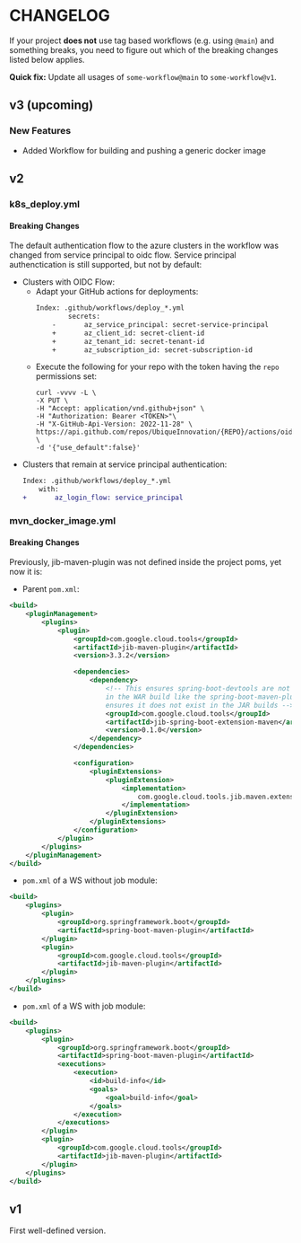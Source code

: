 # CHANGELOG

If your project **does not** use tag based workflows (e.g. using `@main`) and something breaks, you need to figure out which of the breaking changes listed below applies.

**Quick fix:** Update all usages of `some-workflow@main` to `some-workflow@v1`.

## v3 (upcoming)

### New Features

- Added Workflow for building and pushing a generic docker image

## v2

### k8s_deploy.yml

#### Breaking Changes

The default authentication flow to the azure clusters in the workflow was changed from service principal to oidc flow.
Service principal authenctication is still supported, but not by default:

- Clusters with OIDC Flow:
    - Adapt your GitHub actions for deployments:
        ```diff
        Index: .github/workflows/deploy_*.yml
                secrets:
            -       az_service_principal: secret-service-principal
            +       az_client_id: secret-client-id
            +       az_tenant_id: secret-tenant-id
            +       az_subscription_id: secret-subscription-id
        ```
    - Execute the following for your repo with the token having the `repo` permissions set:
        ```shell
        curl -vvvv -L \
        -X PUT \
        -H "Accept: application/vnd.github+json" \
        -H "Authorization: Bearer <TOKEN>"\
        -H "X-GitHub-Api-Version: 2022-11-28" \
        https://api.github.com/repos/UbiqueInnovation/{REPO}/actions/oidc/customization/sub \
        -d '{"use_default":false}'
        ```
- Clusters that remain at service principal authentication:
    ```diff
    Index: .github/workflows/deploy_*.yml
        with:
    +       az_login_flow: service_principal
    ```

### mvn_docker_image.yml

#### Breaking Changes

Previously, jib-maven-plugin was not defined inside the project poms, yet now it is:

- Parent `pom.xml`:
```xml
<build>
    <pluginManagement>
        <plugins>
            <plugin>
                <groupId>com.google.cloud.tools</groupId>
                <artifactId>jib-maven-plugin</artifactId>
                <version>3.3.2</version>

                <dependencies>
                    <dependency>
                        <!-- This ensures spring-boot-devtools are not included
                        in the WAR build like the spring-boot-maven-plugin also
                        ensures it does not exist in the JAR builds -->
                        <groupId>com.google.cloud.tools</groupId>
                        <artifactId>jib-spring-boot-extension-maven</artifactId>
                        <version>0.1.0</version>
                    </dependency>
                </dependencies>

                <configuration>
                    <pluginExtensions>
                        <pluginExtension>
                            <implementation>
                                com.google.cloud.tools.jib.maven.extension.springboot.JibSpringBootExtension
                            </implementation>
                        </pluginExtension>
                    </pluginExtensions>
                </configuration>
            </plugin>
        </plugins>
    </pluginManagement>
</build>
```

- `pom.xml` of a WS without job module:
```xml
<build>
    <plugins>
        <plugin>
            <groupId>org.springframework.boot</groupId>
            <artifactId>spring-boot-maven-plugin</artifactId>
        </plugin>
        <plugin>
            <groupId>com.google.cloud.tools</groupId>
            <artifactId>jib-maven-plugin</artifactId>
        </plugin>
    </plugins>
</build>
```

- `pom.xml` of a WS with job module:
```xml
<build>
    <plugins>
        <plugin>
            <groupId>org.springframework.boot</groupId>
            <artifactId>spring-boot-maven-plugin</artifactId>
            <executions>
                <execution>
                    <id>build-info</id>
                    <goals>
                        <goal>build-info</goal>
                    </goals>
                </execution>
            </executions>
        </plugin>
        <plugin>
            <groupId>com.google.cloud.tools</groupId>
            <artifactId>jib-maven-plugin</artifactId>
        </plugin>
    </plugins>
</build>
```

## v1

First well-defined version. 